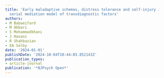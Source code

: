 ```yaml
---
title: 'Early maladaptive schemas, distress tolerance and self-injury in Iranian adolescents:
  serial mediation model of transdiagnostic factors'
authors:
- M Babaeifard
- M Akbari
- S Mohammadkhani
- J Hasani
- R Shahbazian
- EA Selby
date: '2024-01-01'
publishDate: '2024-10-04T10:44:03.852143Z'
publication_types:
- article-journal
publication: '*BJPsych Open*'
---
```

